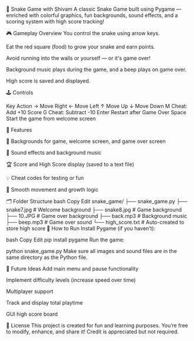 🐍 Snake Game with Shivam
A classic Snake Game built using Pygame — enriched with colorful graphics, fun backgrounds, sound effects, and a scoring system with high score tracking!

🎮 Gameplay Overview
You control the snake using arrow keys.

Eat the red square (food) to grow your snake and earn points.

Avoid running into the walls or yourself — or it's game over!

Background music plays during the game, and a beep plays on game over.

High score is saved and displayed.

🕹️ Controls

Key	Action
→	Move Right
←	Move Left
↑	Move Up
↓	Move Down
M	Cheat: Add +10 Score
G	Cheat: Subtract -10
Enter	Restart after Game Over
Space	Start the game from welcome screen

🧠 Features

🎨 Backgrounds for game, welcome screen, and game over screen

🎵 Sound effects and background music

🏆 Score and High Score display (saved to a text file)

💡 Cheat codes for testing or fun

🐍 Smooth movement and growth logic

🗂️ Folder Structure
bash
Copy
Edit
snake_game/
├── snake_game.py
├── snake7.jpg            # Welcome background
├── snake8.jpg            # Game background
├── 10.JPG                # Game over background
├── back.mp3              # Background music
├── beep.mp3              # Game over sound
└── high_score.txt        # Auto-created to store high score
🚀 How to Run
Install Pygame (if you haven’t):

bash
Copy
Edit
pip install pygame
Run the game:

python snake_game.py
Make sure all images and sound files are in the same directory as the Python file.

🧩 Future Ideas
Add main menu and pause functionality

Implement difficulty levels (increase speed over time)

Multiplayer support

Track and display total playtime

GUI high score board

📄 License
This project is created for fun and learning purposes. You’re free to modify, enhance, and share it! Credit is appreciated but not required.
